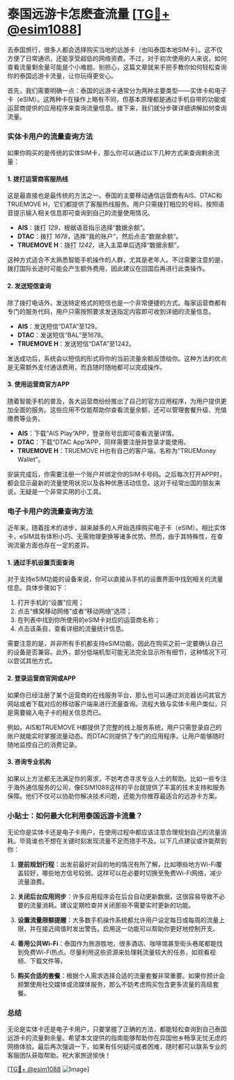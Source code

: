 # 泰国远游卡怎麽查流量 [[TG💪+ @esim1088](https://t.me/s/esim1088)]

去泰国旅行，很多人都会选择购买当地的远游卡（也叫泰国本地SIM卡）。这不仅方便了日常通讯，还能享受超低的网络资费。不过，对于初次使用的人来说，如何查看流量剩余量可能是个小难题。别担心，这篇文章就来手把手教你如何轻松查询你的泰国远游卡流量，让你玩得更安心。

首先，我们需要明确一点：泰国的远游卡通常分为两种主要类型——实体卡和电子卡（eSIM）。这两种卡在操作上略有不同，但基本原理都是通过手机自带的功能或运营商提供的应用程序来查询流量信息。接下来，我们就分步骤详细讲解如何查询流量。

### 实体卡用户的流量查询方法

如果你购买的是传统的实体SIM卡，那么你可以通过以下几种方式来查询剩余流量：

#### 1. 拨打运营商客服热线
这是最直接也是最传统的方法之一。泰国的主要移动通信运营商有AIS、DTAC和TRUEMOVE H，它们都提供了客服热线服务。用户只需拨打相应的号码，按照语音提示输入相关信息即可查询到自己的流量使用情况。

- **AIS**：拨打 *129*，根据语音指示选择“数据余额”。
- **DTAC**：拨打 *1678*，选择“我的账户”，然后点击“数据余额”。
- **TRUEMOVE H**：拨打 *1242*，进入主菜单后选择“数据余额”。

这种方式适合不太熟悉智能手机操作的人群，尤其是老年人。不过需要注意的是，拨打国际长途时可能会产生额外费用，因此建议在回国后再进行此类操作。

#### 2. 发送短信查询
除了拨打电话外，发送特定格式的短信也是一个非常便捷的方式。每家运营商都有专门的服务代码，用户只需按照要求发送指定内容即可收到详细的流量信息。

- **AIS**：发送短信“DATA”至129。
- **DTAC**：发送短信“BAL”至1678。
- **TRUEMOVE H**：发送短信“DATA”至1242。

发送成功后，系统会以短信的形式将你的当前流量余额反馈给你。这种方法的优点是无需额外支付通话费用，而且随时随地都可以完成操作。

#### 3. 使用运营商官方APP
随着智能手机的普及，各大运营商纷纷推出了自己的官方应用程序，为用户提供更加全面的服务。这些应用不仅能帮助你查看流量余额，还可以管理套餐升级、充值缴费等业务。

- **AIS**：下载“AIS Play”APP，登录账号后即可查看流量详情。
- **DTAC**：下载“DTAC App”APP，同样需要注册并登录才能使用。
- **TRUEMOVE H**：TRUEMOVE H也有自己的客户端，名称为“TRUEMoney Wallet”。

安装完成后，你需要注册一个账户并绑定你的SIM卡号码。之后每次打开APP时，都会显示最新的流量使用状况以及各种优惠活动信息。这对于经常出国的朋友来说，无疑是一个非常实用的小工具。

### 电子卡用户的流量查询方法

近年来，随着技术的进步，越来越多的人开始选择购买电子卡（eSIM）。相比实体卡，eSIM具有体积小巧、无需物理更换等诸多优势。然而，由于其特殊性，在查询流量方面也存在一定的差异。

#### 1. 通过手机设置页面查询
对于支持eSIM功能的设备来说，你可以直接从手机的设置界面中找到相关的流量信息。具体步骤如下：

1. 打开手机的“设置”应用；
2. 点击“蜂窝移动网络”或者“移动网络”选项；
3. 在列表中找到你所使用的eSIM卡对应的运营商名称；
4. 点击该条目，查看详细的流量统计信息。

需要注意的是，并非所有手机都支持eSIM功能，因此在购买之前一定要确认自己的设备是否兼容。此外，部分低端机型可能无法完全显示所有细节，这种情况下可以尝试其他方式。

#### 2. 登录运营商官网或APP
如果你已经注册了某个运营商的在线服务平台，那么也可以通过浏览器访问其官方网站或者下载对应的移动客户端来进行流量查询。流程大致与实体卡用户类似，只是需要输入电子卡的相关信息而已。

例如，AIS和TRUEMOVE H都提供了完整的线上服务系统，用户只需登录自己的账户就能实时掌握流量动态。而DTAC则提供了专门的应用程序，让用户能够随时随地监控自己的消费记录。

#### 3. 咨询专业机构
如果以上方法都无法满足你的需求，不妨考虑寻求专业人士的帮助。比如一些专注于海外通信服务的公司，像ESIM1088这样的平台就提供了丰富的技术支持和服务保障。他们不仅可以协助你解决技术问题，还能为你推荐最适合的远游卡方案。

### 小贴士：如何最大化利用泰国远游卡流量？

无论你是实体卡还是电子卡用户，在使用过程中都应该注意合理规划自己的流量消耗。毕竟谁也不想在关键时刻发现流量不足而措手不及。以下几点建议或许能帮到你：

1. **提前规划行程**：出发前最好对目的地的情况有所了解，比如哪些地方Wi-Fi覆盖较好，哪些地方信号较弱。这样可以在必要时切换至免费Wi-Fi网络，减少流量浪费。
   
2. **关闭后台应用同步**：许多应用程序会在后台自动更新数据，这很容易导致不必要的流量消耗。建议定期检查并关闭那些不需要实时更新的功能。

3. **设置流量限额提醒**：大多数手机操作系统都允许用户设定每日或每周的流量上限，并在接近阈值时发出警告。启用这一功能可以帮助你更好地控制开支。

4. **善用公共Wi-Fi**：泰国作为旅游胜地，很多酒店、咖啡馆甚至街头巷尾都能找到免费Wi-Fi热点。尽量利用这些资源来处理耗流量较大的任务，如观看视频、下载文件等。

5. **购买合适的套餐**：根据个人需求选择合适的流量套餐非常重要。如果你预计会频繁使用社交媒体或流媒体服务，那么不妨考虑购买包含更多流量的高级套餐。

### 总结

无论是实体卡还是电子卡用户，只要掌握了正确的方法，都能轻松查询到自己泰国远游卡的流量剩余量。希望本文提供的指南能够帮助你在异国他乡畅享无忧无虑的网络体验。最后再次强调一下，如果有任何疑问或者困难，随时都可以联系专业的客服团队获取帮助。祝大家旅途愉快！

[[TG💪+ @esim1088](https://t.me/s/esim1088) ![Image](https://i.postimg.cc/4NQfJmqS/Snipaste-2025-05-13-00-14-12.png)]